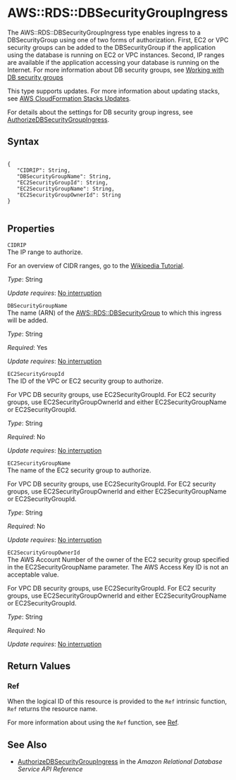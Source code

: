 AWS::RDS::DBSecurityGroupIngress
================================

The AWS::RDS::DBSecurityGroupIngress type enables ingress to a DBSecurityGroup using one of two forms of authorization. First, EC2 or VPC security groups can be added to the DBSecurityGroup if the application using the database is running on EC2 or VPC instances. Second, IP ranges are available if the application accessing your database is running on the Internet. For more information about DB security groups, see [Working with DB security groups](http://docs.aws.amazon.com/AmazonRDS/latest/UserGuide/USER_WorkingWithSecurityGroups.html)

This type supports updates. For more information about updating stacks, see [AWS CloudFormation Stacks Updates](using-cfn-updating-stacks.html "AWS CloudFormation Stacks Updates").

For details about the settings for DB security group ingress, see [AuthorizeDBSecurityGroupIngress](http://docs.aws.amazon.com/AmazonRDS/latest/APIReference/API_AuthorizeDBSecurityGroupIngress.html).

Syntax
------

``` {.programlisting}
      
{
   "CIDRIP": String,
   "DBSecurityGroupName": String,
   "EC2SecurityGroupId": String,
   "EC2SecurityGroupName": String,
   "EC2SecurityGroupOwnerId": String
}     
    
```

Properties
----------

 `CIDRIP`   
The IP range to authorize.

For an overview of CIDR ranges, go to the [Wikipedia Tutorial](http://en.wikipedia.org/wiki/Classless_Inter-Domain_Routing).

*Type*: String

*Update requires*: [No interruption](using-cfn-updating-stacks-update-behaviors.html#update-no-interrupt)

 `DBSecurityGroupName`   
The name (ARN) of the [AWS::RDS::DBSecurityGroup](aws-properties-rds-security-group.html "AWS::RDS::DBSecurityGroup") to which this ingress will be added.

*Type*: String

*Required*: Yes

*Update requires*: [No interruption](using-cfn-updating-stacks-update-behaviors.html#update-no-interrupt)

 `EC2SecurityGroupId`   
The ID of the VPC or EC2 security group to authorize.

For VPC DB security groups, use EC2SecurityGroupId. For EC2 security groups, use EC2SecurityGroupOwnerId and either EC2SecurityGroupName or EC2SecurityGroupId.

*Type*: String

*Required*: No

*Update requires*: [No interruption](using-cfn-updating-stacks-update-behaviors.html#update-no-interrupt)

 `EC2SecurityGroupName`   
The name of the EC2 security group to authorize.

For VPC DB security groups, use EC2SecurityGroupId. For EC2 security groups, use EC2SecurityGroupOwnerId and either EC2SecurityGroupName or EC2SecurityGroupId.

*Type*: String

*Required*: No

*Update requires*: [No interruption](using-cfn-updating-stacks-update-behaviors.html#update-no-interrupt)

 `EC2SecurityGroupOwnerId`   
The AWS Account Number of the owner of the EC2 security group specified in the EC2SecurityGroupName parameter. The AWS Access Key ID is not an acceptable value.

For VPC DB security groups, use EC2SecurityGroupId. For EC2 security groups, use EC2SecurityGroupOwnerId and either EC2SecurityGroupName or EC2SecurityGroupId.

*Type*: String

*Required*: No

*Update requires*: [No interruption](using-cfn-updating-stacks-update-behaviors.html#update-no-interrupt)

Return Values
-------------

### Ref

When the logical ID of this resource is provided to the `Ref` intrinsic function, `Ref` returns the resource name.

For more information about using the `Ref` function, see [Ref](intrinsic-function-reference-ref.html "Ref").

See Also
--------

-   [AuthorizeDBSecurityGroupIngress](http://docs.aws.amazon.com/AmazonRDS/latest/APIReference/API_AuthorizeDBSecurityGroupIngress.html) in the *Amazon Relational Database Service API Reference*


